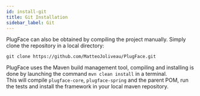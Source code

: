 ```yaml
---
id: install-git
title: Git Installation
sidebar_label: Git
---
```


PlugFace can also be obtained by compiling the project manually. 
Simply clone the repository in a local directory:
```
git clone https://github.com/MatteoJoliveau/PlugFace.git
```

PlugFace uses the Maven build management tool, compiling and installing is done by launching the command `mvn clean install` in a terminal.   
This will compile `plugface-core`, `plugface-spring` and the parent POM, run the tests and install the framework in your local maven repository.
